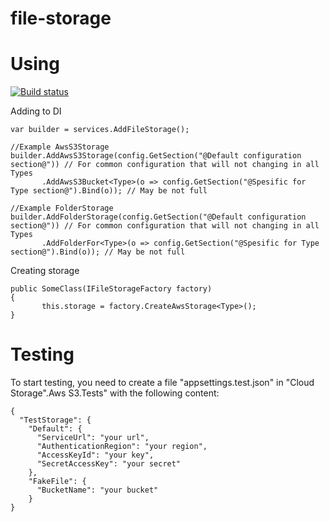 # file-storage

# Using

[![Build status](https://dev.azure.com/brandup/BrandUp%20Core/_apis/build/status/BrandUp.CloudStorage)](https://dev.azure.com/brandup/BrandUp%20Core/_build/latest?definitionId=8)

Adding to DI
```
var builder = services.AddFileStorage();

//Example AwsS3Storage
builder.AddAwsS3Storage(config.GetSection("@Default configuration section@")) // For common configuration that will not changing in all Types
       .AddAwsS3Bucket<Type>(o => config.GetSection("@Spesific for Type section@").Bind(o)); // May be not full

//Example FolderStorage
builder.AddFolderStorage(config.GetSection("@Default configuration section@")) // For common configuration that will not changing in all Types
       .AddFolderFor<Type>(o => config.GetSection("@Spesific for Type section@").Bind(o)); // May be not full
```
Creating storage

```
public SomeClass(IFileStorageFactory factory)
{
       this.storage = factory.CreateAwsStorage<Type>();
}

```

# Testing 
To start testing, you need to create a file "appsettings.test.json" in "Cloud Storage".Aws S3.Tests" with the following content:

```
{
  "TestStorage": {
    "Default": {
      "ServiceUrl": "your url",
      "AuthenticationRegion": "your region",
      "AccessKeyId": "your key",
      "SecretAccessKey": "your secret"
    },
    "FakeFile": {
      "BucketName": "your bucket"
    }
}
```
